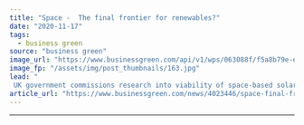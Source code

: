 ```yaml
---
title: "Space -  The final frontier for renewables?"
date: "2020-11-17"
tags: 
  - business green
source: "business green"
image_url: "https://www.businessgreen.com/api/v1/wps/063088f/f5a8b79e-e3f6-4503-a793-becd313eae36/1/Space-solar-185x114.jpg"
image_fp: "/assets/img/post_thumbnails/163.jpg"
lead: "
 UK government commissions research into viability of space-based solar power systems ..."
article_url: "https://www.businessgreen.com/news/4023446/space-final-frontier-renewables"
---
```


---
